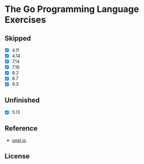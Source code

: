 # The Go Programming Language Exercises

## Skipped
- [x] 4.11
- [x] 4.14
- [x] 7.14
- [x] 7.16
- [x] 8.2
- [x] 8.7
- [x] 9.3

## Unfinished
- [x] 5.13

## Reference

- [gopl.io](https://github.com/adonovan/gopl.io)

## License
